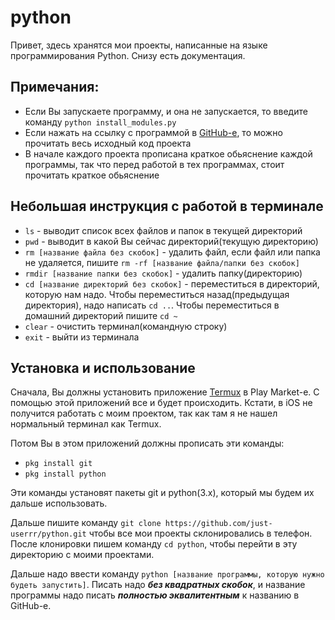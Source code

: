 # python
Привет, здесь хранятся мои проекты, написанные на языке программирования Python. Снизу есть документация.

**Примечания**:
---
* Если Вы запускаете программу, и она не запускается, то введите команду `python install_modules.py`
* Если нажать на ссылку с программой в [GitHub-е](https://github.com/just-userrr/python/), то можно прочитать весь исходный код проекта
* В начале каждого проекта прописана краткое обьяснение каждой программы, так что перед работой в тех программах, стоит прочитать краткое обьяснение

**Небольшая инструкция с работой в терминале**
---
* `ls` - выводит список всех файлов и папок в текущей директорий
* `pwd` - выводит в какой Вы сейчас директорий(текущую директорию)
* `rm [название файла без скобок]` - удалить файл, если файл или папка не удаляется, пишите `rm -rf [название файла/папки без скобок]`
* `rmdir [название папки без скобок]` - удалить папку(директорию)
* `cd [название директорий без скобок]` - переместиться в директорий, которую нам надо. Чтобы переместиться назад(предыдущая директория), надо написать `cd ..`. Чтобы переместиться в домашний директорий пишите `cd ~`
* `clear` - очистить терминал(командную строку)
* `exit` - выйти из терминала

**Установка и использование**
---
Сначала, Вы должны установить приложение [Termux](https://play.google.com/store/apps/details?id=com.termux&hl=ru) в Play Market-е. С помощью этой приложений все и будет происходить. Кстати, в iOS не получится работать с моим проектом, так как там я не нашел нормальный терминал как Termux.

Потом Вы в этом приложений должны прописать эти команды:
* `pkg install git`
* `pkg install python`

Эти команды установят пакеты git и python(3.x), который мы будем их дальше использовать.

Дальше пишите команду `git clone https://github.com/just-userrr/python.git` чтобы все мои проекты склонировались в телефон. После клонировки пишем команду `cd python`, чтобы перейти в эту директорию с моими проектами.

Дальше надо ввести команду `python [название программы, которую нужно будеть запустить]`. Писать надо ***без квадратных скобок***, и название программы надо писать ***полностью эквалитентным*** к названию в GitHub-е.
